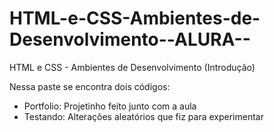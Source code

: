 # HTML-e-CSS-Ambientes-de-Desenvolvimento--ALURA--
HTML e CSS - Ambientes de Desenvolvimento (Introdução)

Nessa paste se encontra dois códigos:
  - Portfolio: Projetinho feito junto com a aula
  - Testando: Alterações aleatórios que fiz para experimentar
